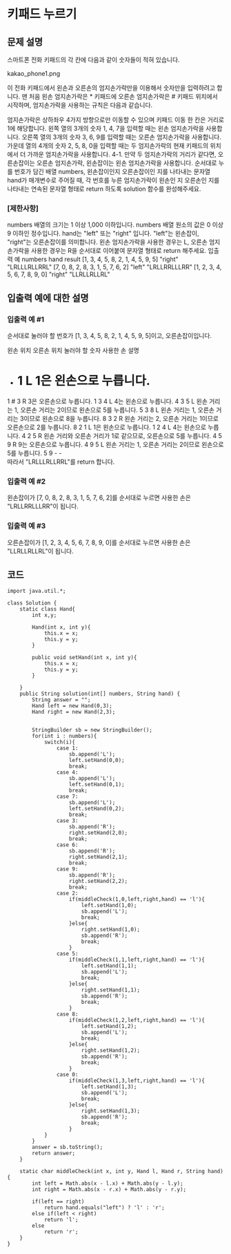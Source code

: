 # 키패드 누르기
## 문제 설명
스마트폰 전화 키패드의 각 칸에 다음과 같이 숫자들이 적혀 있습니다.

kakao_phone1.png

이 전화 키패드에서 왼손과 오른손의 엄지손가락만을 이용해서 숫자만을 입력하려고 합니다.
맨 처음 왼손 엄지손가락은 * 키패드에 오른손 엄지손가락은 # 키패드 위치에서 시작하며, 엄지손가락을 사용하는 규칙은 다음과 같습니다.

엄지손가락은 상하좌우 4가지 방향으로만 이동할 수 있으며 키패드 이동 한 칸은 거리로 1에 해당합니다.
왼쪽 열의 3개의 숫자 1, 4, 7을 입력할 때는 왼손 엄지손가락을 사용합니다.
오른쪽 열의 3개의 숫자 3, 6, 9를 입력할 때는 오른손 엄지손가락을 사용합니다.
가운데 열의 4개의 숫자 2, 5, 8, 0을 입력할 때는 두 엄지손가락의 현재 키패드의 위치에서 더 가까운 엄지손가락을 사용합니다.
4-1. 만약 두 엄지손가락의 거리가 같다면, 오른손잡이는 오른손 엄지손가락, 왼손잡이는 왼손 엄지손가락을 사용합니다.
순서대로 누를 번호가 담긴 배열 numbers, 왼손잡이인지 오른손잡이인 지를 나타내는 문자열 hand가 매개변수로 주어질 때, 각 번호를 누른 엄지손가락이 왼손인 지 오른손인 지를 나타내는 연속된 문자열 형태로 return 하도록 solution 함수를 완성해주세요.

### [제한사항]
numbers 배열의 크기는 1 이상 1,000 이하입니다.
numbers 배열 원소의 값은 0 이상 9 이하인 정수입니다.
hand는 "left" 또는 "right" 입니다.
"left"는 왼손잡이, "right"는 오른손잡이를 의미합니다.
왼손 엄지손가락을 사용한 경우는 L, 오른손 엄지손가락을 사용한 경우는 R을 순서대로 이어붙여 문자열 형태로 return 해주세요.
입출력 예
numbers	hand	result
[1, 3, 4, 5, 8, 2, 1, 4, 5, 9, 5]	"right"	"LRLLLRLLRRL"
[7, 0, 8, 2, 8, 3, 1, 5, 7, 6, 2]	"left"	"LRLLRRLLLRR"
[1, 2, 3, 4, 5, 6, 7, 8, 9, 0]	"right"	"LLRLLRLLRL"
## 입출력 예에 대한 설명
### 입출력 예 #1

순서대로 눌러야 할 번호가 [1, 3, 4, 5, 8, 2, 1, 4, 5, 9, 5]이고, 오른손잡이입니다.

왼손 위치	오른손 위치	눌러야 할 숫자	사용한 손	설명
*	#	1	L	1은 왼손으로 누릅니다.
1	#	3	R	3은 오른손으로 누릅니다.
1	3	4	L	4는 왼손으로 누릅니다.
4	3	5	L	왼손 거리는 1, 오른손 거리는 2이므로 왼손으로 5를 누릅니다.
5	3	8	L	왼손 거리는 1, 오른손 거리는 3이므로 왼손으로 8을 누릅니다.
8	3	2	R	왼손 거리는 2, 오른손 거리는 1이므로 오른손으로 2를 누릅니다.
8	2	1	L	1은 왼손으로 누릅니다.
1	2	4	L	4는 왼손으로 누릅니다.
4	2	5	R	왼손 거리와 오른손 거리가 1로 같으므로, 오른손으로 5를 누릅니다.
4	5	9	R	9는 오른손으로 누릅니다.
4	9	5	L	왼손 거리는 1, 오른손 거리는 2이므로 왼손으로 5를 누릅니다.
5	9	-	-	
따라서 "LRLLLRLLRRL"를 return 합니다.

### 입출력 예 #2

왼손잡이가 [7, 0, 8, 2, 8, 3, 1, 5, 7, 6, 2]를 순서대로 누르면 사용한 손은 "LRLLRRLLLRR"이 됩니다.

### 입출력 예 #3

오른손잡이가 [1, 2, 3, 4, 5, 6, 7, 8, 9, 0]를 순서대로 누르면 사용한 손은 "LLRLLRLLRL"이 됩니다.


## 코드

```
import java.util.*;

class Solution {
    static class Hand{
        int x,y;
        
        Hand(int x, int y){
            this.x = x;
            this.y = y;
        }
        
        public void setHand(int x, int y){
            this.x = x;
            this.y = y;
        }
        
    }
    public String solution(int[] numbers, String hand) {
        String answer = "";
        Hand left = new Hand(0,3);
        Hand right = new Hand(2,3);
        
        
        StringBuilder sb = new StringBuilder();
        for(int i : numbers){
            switch(i){
                case 1:
                    sb.append('L');
                    left.setHand(0,0);
                    break;
                case 4:
                    sb.append('L');
                    left.setHand(0,1);
                    break;
                case 7:
                    sb.append('L');
                    left.setHand(0,2);
                    break;
                case 3:
                    sb.append('R');
                    right.setHand(2,0);
                    break;
                case 6:
                    sb.append('R');
                    right.setHand(2,1);
                    break;
                case 9:
                    sb.append('R');
                    right.setHand(2,2);
                    break;
                case 2:
                    if(middleCheck(1,0,left,right,hand) == 'l'){
                        left.setHand(1,0);
                        sb.append('L');
                        break;
                    }else{
                        right.setHand(1,0);
                        sb.append('R');
                        break;
                    }
                case 5:
                    if(middleCheck(1,1,left,right,hand) == 'l'){
                        left.setHand(1,1);
                        sb.append('L');
                        break;
                    }else{
                        right.setHand(1,1);
                        sb.append('R');
                        break;
                    }
                case 8:
                    if(middleCheck(1,2,left,right,hand) == 'l'){
                        left.setHand(1,2);
                        sb.append('L');
                        break;
                    }else{
                        right.setHand(1,2);
                        sb.append('R');
                        break;
                    }
                case 0:
                    if(middleCheck(1,3,left,right,hand) == 'l'){
                        left.setHand(1,3);
                        sb.append('L');
                        break;
                    }else{
                        right.setHand(1,3);
                        sb.append('R');
                        break;
                    }
            }
        }
        answer = sb.toString();
        return answer;
    }
    
    static char middleCheck(int x, int y, Hand l, Hand r, String hand){
        int left = Math.abs(x - l.x) + Math.abs(y - l.y);
        int right = Math.abs(x - r.x) + Math.abs(y - r.y);
        
        if(left == right)
            return hand.equals("left") ? 'l' : 'r';
        else if(left < right)
            return 'l';
        else
            return 'r';
    }
}
```
